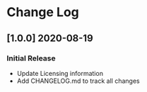 # Change Log

## [1.0.0] 2020-08-19
### Initial Release

- Update Licensing information
- Add CHANGELOG.md to track all changes

